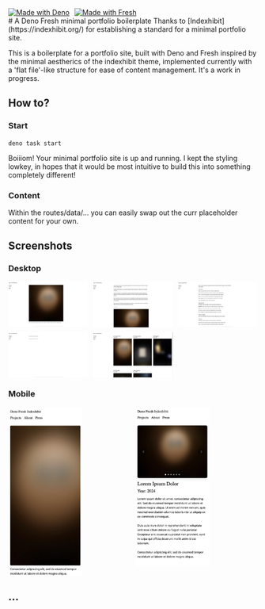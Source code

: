 <div style="display: flex; align-items: center; gap: 10px;">
  <a href="https://deno.com">
    <img src="https://img.shields.io/badge/deno-4f8b8b?style=flat&logo=deno&logoColor=white" alt="Made with Deno" width="100">
  </a>
  <a href="https://fresh.deno.dev">
    <img src="https://img.shields.io/badge/fresh-00bcd4?style=flat&logo=fresh&logoColor=white" alt="Made with Fresh" width="100">
  </a>
</div>
# A Deno Fresh minimal portfolio boilerplate
Thanks to [Indexhibit](https://indexhibit.org/) for establishing a standard for a minimal portfolio site.

This is a boilerplate for a portfolio site, built with Deno and Fresh inspired by the minimal aestherics of the indexhibit theme, implemented currently with a 'flat file'-like structure for ease of content management. It's a work in progress.

## How to?

### Start

```
deno task start
```

Boiiiom! Your minimal portfolio site is up and running. I kept the styling lowkey, in hopes that it would be most intuitive to build this into something completely different!

### Content
Within the routes/data/... you can easily swap out the curr placeholder content for your own. 

## Screenshots

### Desktop

<div style="display: grid; grid-template-columns: repeat(3, 1fr); gap: 10px;">
  <img src="static/readme-images/desktop-index.jpeg" alt="Desktop Index" width="200">
  <img src="static/readme-images/desktop-about.jpeg" alt="Desktop About" width="200">
  <img src="static/readme-images/desktop-cv.jpeg" alt="Desktop CV" width="200">
  <img src="static/readme-images/desktop-press.jpeg" alt="Desktop Press" width="200">
  <img src="static/readme-images/desktop-projects.jpeg" alt="Desktop Projects" width="200">
</div>

### Mobile

<div style="display: grid; grid-template-columns: repeat(2, 1fr); gap: 10px;">
  <img src="static/readme-images/mobile-index.jpeg" alt="Mobile Index" width="150">
  <img src="static/readme-images/mobile-single-project.jpeg" alt="Mobile Single Project" width="150">
</div>

## ...


